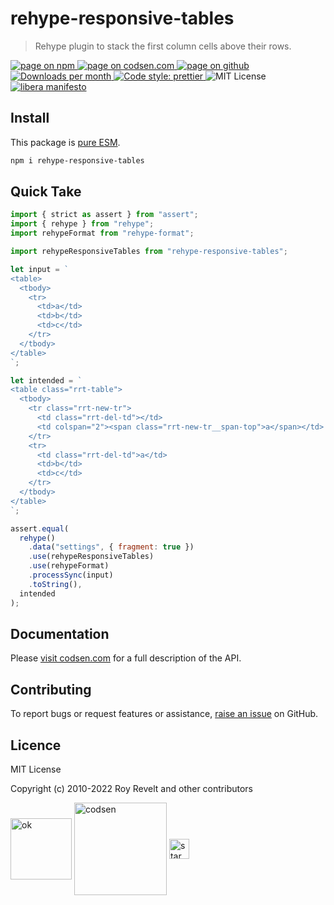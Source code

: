 # rehype-responsive-tables

> Rehype plugin to stack the first column cells above their rows.

<div class="package-badges">
  <a href="https://www.npmjs.com/package/rehype-responsive-tables" rel="nofollow noreferrer noopener">
    <img src="https://img.shields.io/badge/-npm-blue?style=flat-square" alt="page on npm">
  </a>
  <a href="https://codsen.com/os/rehype-responsive-tables" rel="nofollow noreferrer noopener">
    <img src="https://img.shields.io/badge/-codsen-blue?style=flat-square" alt="page on codsen.com">
  </a>
  <a href="https://github.com/codsen/codsen/tree/main/packages/rehype-responsive-tables" rel="nofollow noreferrer noopener">
    <img src="https://img.shields.io/badge/-github-blue?style=flat-square" alt="page on github">
  </a>
  <a href="https://npmcharts.com/compare/rehype-responsive-tables?interval=30" rel="nofollow noreferrer noopener" target="_blank">
    <img src="https://img.shields.io/npm/dm/rehype-responsive-tables.svg?style=flat-square" alt="Downloads per month">
  </a>
  <a href="https://prettier.io" rel="nofollow noreferrer noopener" target="_blank">
    <img src="https://img.shields.io/badge/code_style-prettier-brightgreen.svg?style=flat-square" alt="Code style: prettier">
  </a>
  <img src="https://img.shields.io/badge/licence-MIT-brightgreen.svg?style=flat-square" alt="MIT License">
  <a href="https://liberamanifesto.com" rel="nofollow noreferrer noopener" target="_blank">
    <img src="https://img.shields.io/badge/libera-manifesto-lightgrey.svg?style=flat-square" alt="libera manifesto">
  </a>
</div>

## Install

This package is [pure ESM](https://gist.github.com/sindresorhus/a39789f98801d908bbc7ff3ecc99d99c).

```bash
npm i rehype-responsive-tables
```

## Quick Take

```js
import { strict as assert } from "assert";
import { rehype } from "rehype";
import rehypeFormat from "rehype-format";

import rehypeResponsiveTables from "rehype-responsive-tables";

let input = `
<table>
  <tbody>
    <tr>
      <td>a</td>
      <td>b</td>
      <td>c</td>
    </tr>
  </tbody>
</table>
`;

let intended = `
<table class="rrt-table">
  <tbody>
    <tr class="rrt-new-tr">
      <td class="rrt-del-td"></td>
      <td colspan="2"><span class="rrt-new-tr__span-top">a</span></td>
    </tr>
    <tr>
      <td class="rrt-del-td">a</td>
      <td>b</td>
      <td>c</td>
    </tr>
  </tbody>
</table>
`;

assert.equal(
  rehype()
    .data("settings", { fragment: true })
    .use(rehypeResponsiveTables)
    .use(rehypeFormat)
    .processSync(input)
    .toString(),
  intended
);
```

## Documentation

Please [visit codsen.com](https://codsen.com/os/rehype-responsive-tables/) for a full description of the API.

## Contributing

To report bugs or request features or assistance, [raise an issue](https://github.com/codsen/codsen/issues/new/choose) on GitHub.

## Licence

MIT License

Copyright (c) 2010-2022 Roy Revelt and other contributors

<img src="https://codsen.com/images/png-codsen-ok.png" width="98" alt="ok" align="center"> <img src="https://codsen.com/images/png-codsen-1.png" width="148" alt="codsen" align="center"> <img src="https://codsen.com/images/png-codsen-star-small.png" width="32" alt="star" align="center">
